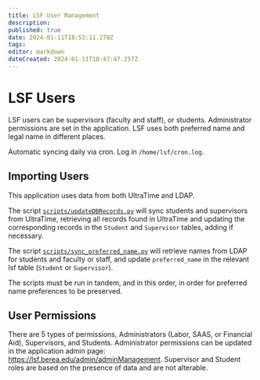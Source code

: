 ```yaml
---
title: LSF User Management
description: 
published: true
date: 2024-01-11T18:53:11.278Z
tags: 
editor: markdown
dateCreated: 2024-01-11T18:47:47.257Z
---
```


# LSF Users
LSF users can be supervisors (faculty and staff), or students. Administrator permissions are set in the application. LSF uses both preferred name and legal name in different places. 

Automatic syncing daily via cron. Log in `/home/lsf/cron.log`.

## Importing Users

This application uses data from both UltraTime and LDAP. 

The script [`scripts/updateDBRecords.py`](https://github.com/BCStudentSoftwareDevTeam/lsf/blob/development/scripts/updateDBRecords.py) will sync students and supervisors from UltraTime, retrieving all records found in UltraTime and updating the corresponding records in the `Student` and `Supervisor` tables, adding if necessary.

The script [`scripts/sync_preferred_name.py`](https://github.com/BCStudentSoftwareDevTeam/lsf/blob/development/scripts/sync_preferred_name.py) will retrieve names from LDAP for students and faculty or staff, and update `preferred_name` in the relevant lsf table (`Student` or `Supervisor`).

The scripts must be run in tandem, and in this order, in order for preferred name preferences to be preserved.
 
 ## User Permissions
 
There are 5 types of permissions, Administrators (Labor, SAAS, or Financial Aid), Supervisors, and Students. Administrator permissions can be updated in the application admin page: https://lsf.berea.edu/admin/adminManagement. Supervisor and Student roles are based on the presence of data and are not alterable.